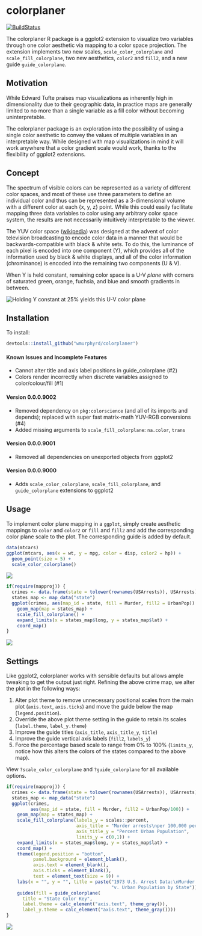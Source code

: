 # colorplaner

[![BuildStatus](https://travis-ci.org/wmurphyrd/colorplaner.svg?branch=master)](https://travis-ci.org/wmurphyrd/colorplaner)






The colorplaner R package is a ggplot2 extension to visualize two variables through one color aesthetic via mapping to a color space projection. The extension implements two new scales, `scale_color_colorplane` and `scale_fill_colorplane`, two new aesthetics, `color2` and `fill2`, and a new guide `guide_colorplane`. 

## Motivation

While Edward Tufte praises map visualizations as inherently high in
dimensionality due
to their geographic data, 
in practice maps are generally limited to no more than 
a single variable as a fill color without becoming uninterpretable. 

The colorplaner package is an exploration into the possibility of using a 
single color aesthetic to convey the values of multiple variables in an interpretable way. While designed with map visualizations in mind it will work anywhere that a color gradient scale would work, thanks to the
flexibility of ggplot2 extensions. 

## Concept

The spectrum of visible colors can be represented as a variety of different color spaces, and most of these use three parameters to define an individual color and thus can be represented as a 3-dimensional volume with a different color at each {x, y, z} point. While this could easily facilitate mapping three data variables to color using any arbitrary color space system, the results are not necessarily intuitively interpretable to the viewer. 

The YUV color space ([wikipedia](https://en.wikipedia.org/wiki/YUV)) was designed at the advent of color television broadcasting to encode color data in a manner that would be backwards-compatible with black & white sets. To do this, the luminance of each pixel is encoded into one component (Y), which provides all of the information used by black & white displays, and all of the color information (chrominance) is encoded into the remaining two components (U & V). 

When Y is held constant, remaining color space is a U-V *plane* with corners of saturated green, orange, fuchsia, and blue and smooth gradients in between. 

![Holding Y constant at 25% yields this U-V color plane](figure/colorplane-concept-1.png)


## Installation

To install:


```r
devtools::install_github("wmurphyrd/colorplaner")
```

#### Known Issues and Incomplete Features
* Cannot alter title and axis label positions in guide_colorplane (#2)
* Colors render incorrectly when discrete variables assigned to color/colour/fill (#1) 

#### Version 0.0.0.9002
* Removed dependency on `pkg:colorscience` (and all of its imports and depends); replaced with super fast matrix-math YUV-RGB conversions (#4)
* Added missing arguments to `scale_fill_colorplane`: `na.color`, `trans`

#### Version 0.0.0.9001
* Removed all dependencies on unexported objects from ggplot2

#### Version 0.0.0.9000
* Adds `scale_color_colorplane`, `scale_fill_colorplane`, and `guide_colorplane` extensions to ggplot2

## Usage

To implement color plane mapping in a `ggplot`, simply create aesthetic mappings to `color` and `color2` or `fill` and `fill2` and add the corresponding color plane scale to the plot. The corresponding guide is added by default. 


```r
data(mtcars)
ggplot(mtcars, aes(x = wt, y = mpg, color = disp, color2 = hp)) +
  geom_point(size = 5) +
  scale_color_colorplane() 
```

![](figure/colorplane-basics-1.png)

```r
if(require(mapproj)) {
  crimes <- data.frame(state = tolower(rownames(USArrests)), USArrests)
  states_map <- map_data("state")
  ggplot(crimes, aes(map_id = state, fill = Murder, fill2 = UrbanPop)) +
    geom_map(map = states_map) +
    scale_fill_colorplane() +
    expand_limits(x = states_map$long, y = states_map$lat) +
    coord_map() 
}
```

![](figure/colorplane-basics-2.png)

## Settings

Like ggplot2, colorplaner works with sensible defaults but allows ample tweaking to get the output just right. Refining the above crime map, we alter the plot in the following ways:

1. Alter plot theme to remove unnecessary positional scales from the main plot (`axis.text`, `axis.ticks`) and move the guide below the map (`legend.position`). 
2. Override the above plot theme setting in the guide to retain its scales (`label.theme`, `label_y.theme`)
4. Improve the guide titles (`axis_title`, `axis_title_y`, `title`)
3. Improve the guide vertical axis labels (`fill2`, `labels_y`)
4. Force the percentage based scale to range from 0% to 100% (`limits_y`, notice how this alters the colors of the states compared to the above map). 

View `?scale_color_colorplane` and `?guide_colorplane` for all available options. 


```r
if(require(mapproj)) {
  crimes <- data.frame(state = tolower(rownames(USArrests)), USArrests)
  states_map <- map_data("state")
  ggplot(crimes,
         aes(map_id = state, fill = Murder, fill2 = UrbanPop/100)) +
    geom_map(map = states_map) +
    scale_fill_colorplane(labels_y = scales::percent,
                          axis_title = "Murder arrests\nper 100,000 people",
                          axis_title_y = "Percent Urban Population",
                          limits_y = c(0,1)) +
    expand_limits(x = states_map$long, y = states_map$lat) +
    coord_map() +
    theme(legend.position = "bottom",
          panel.background = element_blank(),
          axis.text = element_blank(),
          axis.ticks = element_blank(),
          text = element_text(size = 9)) +
    labs(x = "", y = "", title = paste("1973 U.S. Arrest Data:\nMurder Rate",
                                       "v. Urban Population by State")) +
    guides(fill = guide_colorplane(
      title = "State Color Key",
      label.theme = calc_element("axis.text", theme_gray()),
      label_y.theme = calc_element("axis.text", theme_gray())))
}
```

![](figure/colorplane-advanced-1.png)

